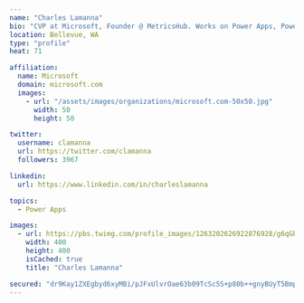 ```yaml
---
name: "Charles Lamanna"
bio: "CVP at Microsoft, Founder @ MetricsHub. Works on Power Apps, Power Automate, Power Virtual Agent, Common Data Service and Dynamics 365."
location: Bellevue, WA
type: "profile"
heat: 71

affiliation:
  name: Microsoft
  domain: microsoft.com
  images:
    - url: "/assets/images/organizations/microsoft.com-50x50.jpg"
      width: 50
      height: 50

twitter:
  username: clamanna
  url: https://twitter.com/clamanna
  followers: 3967

linkedin:
  url: https://www.linkedin.com/in/charleslamanna

topics:
  - Power Apps

images:
  - url: https://pbs.twimg.com/profile_images/1263202626922876928/g6qGbHZ-_400x400.jpg
    width: 400
    height: 400
    isCached: true
    title: "Charles Lamanna"

secured: "dr9Kay1ZXEgbyd6xyMBi/pJFxUlvrOae63b09TcSc5S+p80b++gnyBUyT5Bmp71TtW3LYbDb9rY3EjcDDhUGLLQ+FrOAVC7Yy433DIX3yYBjCRzLNAhU6IK/ROi9BgkKrm/c/NzOSEMimx+mmOSwRhqABnJNyFofY0kpM4AvMF+NJEIuBUPQQ60VaXaH79OEZTqfSbVgHL8LFGHiHg4F2sNKnHNNo9BWxajcgfTB9pVn1QHl6VfYuNvg7Iv5LeehzWEXqE7Z27EWwYk5rXrshjCXYmhZ7lNZvKiZDYmfqOLYbN/XllWhxsYDbqTG/G8hT9d2K1f/DUmdb6b0SDTP+iKu+rUwSlR5Btb1Fa5MTv3Vl62hBijha9+F3CBhniLzrPReT6HK2j/rXff6YaXlp8EWxHaT266oORNZNoRV97Q=;NWLjbozzLT7JsM2ToyOEmA=="
---
```


